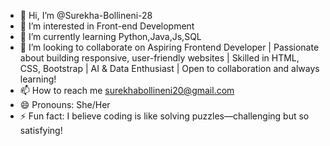 - 👋 Hi, I’m @Surekha-Bollineni-28
- 👀 I’m interested in Front-end Development 
- 🌱 I’m currently learning Python,Java,Js,SQL 
- 💞️ I’m looking to collaborate on Aspiring Frontend Developer | Passionate about building responsive, user-friendly websites | Skilled in HTML, CSS, Bootstrap | AI & Data Enthusiast | Open to collaboration and always learning! 
- 📫 How to reach me surekhabollineni20@gmail.com 
- 😄 Pronouns: She/Her
- ⚡ Fun fact:  I believe coding is like solving puzzles—challenging but so satisfying!

<!---
Surekha-Bollineni-28/Surekha-Bollineni-28 is a ✨ special ✨ repository because its `README.md` (this file) appears on your GitHub profile.
You can click the Preview link to take a look at your changes.
--->

